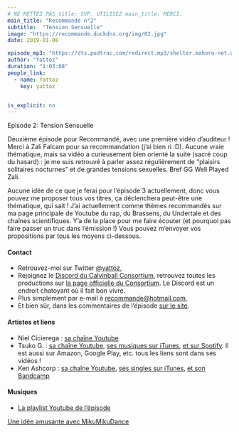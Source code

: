 ```yaml
---
# NE METTEZ PAS title: SVP. UTILISEZ main_title: MERCI.
main_title: "Recommandé n°2"
subtitle:  "Tension Sensuelle"
image: "https://recommande.duckdns.org/img/02.jpg"
date: 2019-01-08

episode_mp3: "https://dts.podtrac.com/redirect.mp3/shelter.mahoro-net.org/~yattoz/recommande/episodes/episode02.mp3"
author: "Yattoz"
duration: "1:03:08"
people_link: 
  - name: Yattoz
    key: yattoz


is_explicit: no
---
```


<PodcastHeader/>

<!-- ECRIRE LA DESCRIPTION DE L'EPISODE SOUS CETTE LIGNE -->


 Episode 2: Tension Sensuelle 

<p>Deuxième épisode pour Recommandé, avec une première vidéo d’auditeur ! Merci à Zali Falcam pour sa recommandation (j’ai bien ri :D). Aucune vraie thématique, mais sa vidéo a curieusement bien orienté la suite (sacré coup du hasard) : je me suis retrouvé à parler assez régulièrement de “plaisirs solitaires nocturnes” et de grandes tensions sexuelles. Bref GG Well Played Zali.</p>

<p>Aucune idée de ce que je ferai pour l’épisode 3 actuellement, donc vous pouvez me proposer tous vos titres, ça déclenchera peut-être une thématique, qui sait ! J’ai actuellement comme thèmes recommandés sur ma page principale de Youtube du rap, du Brassens, du Undertale et des chaînes scientifiques. Y’a de la place pour me faire écouter (et pourquoi pas faire passer un truc dans l’émission !) Vous pouvez m’envoyer vos propositions par tous les moyens ci-dessous.</p>

<h4>Contact</h4>

<ul>
  <li>Retrouvez-moi sur Twitter <a href="https://twitter.com/yattoz" rel="nofollow">@yattoz</a>,</li>
  <li>Rejoignez le <a href="https://discord.gg/4RnA9v7" rel="nofollow">Discord du Calvinball Consortium</a>, retrouvez toutes les productions sur <a href="https://calvinballradio.wordpress.com/" rel="nofollow">la page officielle du Consortium</a>. Le Discord est un endroit chatoyant où il fait bon vivre.</li>
  <li>Plus simplement par e-mail à <a href="mailto:recommande@hotmail.com" rel="nofollow">recommande@hotmail.com</a>,</li>
  <li>Et bien sûr, dans les commentaires de l’épisode <a href="https://recommande.duckdns.org" rel="nofollow">sur le site</a>.</li>
</ul>

<h4>Artistes et liens</h4>

<ul>
  <li>Niel Cicierega : <a href="https://www.youtube.com/channel/UCDrJor35jYVnuC3JgRzheIw" rel="nofollow">sa chaîne Youtube</a></li>
  <li>Tsuko G. : <a href="https://www.youtube.com/channel/UCeONfStw8OrYUwD5Fd9gX7Q" rel="nofollow">sa chaîne Youtube</a>, <a href="https://itunes.apple.com/us/album/tsukos-covers-vol-i/id1209774527" rel="nofollow">ses musiques sur iTunes</a>, <a href="https://open.spotify.com/album/2CZRYDkA8Q1pJh8xx8Om7K?play=true&amp;utm_source=open.spotify.com&amp;utm_medium=open" rel="nofollow">et sur Spotify</a>. Il est aussi sur Amazon, Google Play, etc. tous les liens sont dans ses vidéos !</li>
  <li>Ken Ashcorp : <a href="https://www.youtube.com/user/kenashcorp" rel="nofollow">sa chaîne Youtube</a>, <a href="https://itunes.apple.com/us/album/absolute-territory-single/id617199533" rel="nofollow">ses singles sur iTunes</a>, <a href="https://kenashcorp.bandcamp.com/" rel="nofollow">et son Bandcamp</a></li>
</ul>

<h4>Musiques</h4>

<ul>
  <li><a href="https://www.youtube.com/playlist?list=PLNjXbZkItxtby8GsI-VrVxdXDgxQxsXpZ" rel="nofollow">La playlist Youtube de l’épisode</a></li>
</ul>

<p><a href="https://www.youtube.com/watch?v=axn2tpbzBhE" rel="nofollow">Une idée amusante avec MikuMikuDance</a></p>


